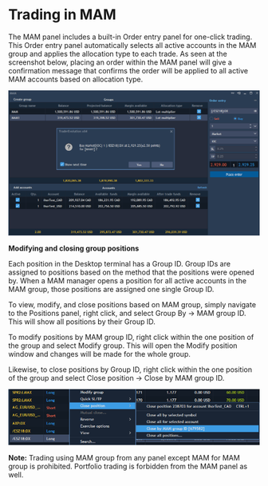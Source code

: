 # Trading in MAM

The MAM panel includes a built-in Order entry panel for one-click trading. This Order entry panel automatically selects all active accounts in the MAM group and applies the allocation type to each trade. As seen at the screenshot below, placing an order within the MAM panel will give a confirmation message that confirms the order will be applied to all active MAM accounts based on allocation type.

![](../../.gitbook/assets/1m.png)

**Modifying and closing group positions**

Each position in the Desktop terminal has a Group ID. Group IDs are assigned to positions based on the method that the positions were opened by. When a MAM manager opens a position for all active accounts in the MAM group, those positions are assigned one single Group ID.

To view, modify, and close positions based on MAM group, simply navigate to the Positions panel, right click, and select Group By -&gt; MAM group ID. This will show all positions by their Group ID.

To modify positions by MAM group ID, right click within the one position of the group and select Modify group. This will open the Modify position window and changes will be made for the whole group.

Likewise, to close positions by Group ID, right click within the one position of the group and select Close position -&gt; Close by MAM group ID.

![](../../.gitbook/assets/2m.png)

**Note:** Trading using MAM group from any panel except MAM for MAM group is prohibited. Portfolio trading is forbidden from the MAM panel as well.

